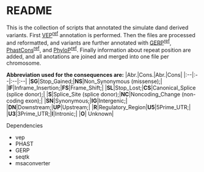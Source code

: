 # README
This is the collection of scripts that annotated the simulate dand derived variants. First [VEP](https://www.ensembl.org/info/docs/tools/vep/index.html)<sup>[ref](https://genomebiology.biomedcentral.com/articles/10.1186/s13059-016-0974-4)</sup> annotation is performed. Then the files are processed and reformatted, and variants are further annotated with [GERP](http://mendel.stanford.edu/sidowlab/downloads/gerp/index.html)<sup>[ref](https://genome.cshlp.org/content/15/7/901)</sup>, [PhastCons](http://mendel.stanford.edu/sidowlab/downloads/gerp/index.html)<sup>[ref](https://genome.cshlp.org/content/15/7/901)</sup>, and [PhyloP](http://mendel.stanford.edu/sidowlab/downloads/gerp/index.html)<sup>[ref](https://genome.cshlp.org/content/15/7/901)</sup>. Finally information about repeat position are added, and all anotations are joined and merged into one file per chromosome.

**Abbreviation used for the consequences are:**
|Abr.|Cons.|Abr.|Cons|
|:--|:--|:--|:--|
|**SG**|Stop_Gained;|**NS**|Non_Synonymous (missense);|
|**IF**|Inframe_Insertion;|**FS**|Frame_Shift;|
|**SL**|Stop_Lost;|**CS**|Canonical_Splice (splice donor);|
|**S**|Splice_Site (splice donor);|**NC**|Noncoding_Change (non-coding exon);|
|**SN**|Synonymous;|**IG**|Intergenic;|
|**DN**|Downstream;|**UP**|Upstream;|
|**R**|Regulatory_Region|**U5**|5Prime_UTR;|
|**U3**|3Prime_UTR;|**I**|Intronic;|
|**O**| Unknown|

Dependencies
- vep
- PHAST
- GERP
- seqtk
- msaconverter